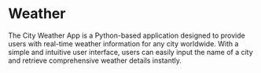 # Weather
The City Weather App is a Python-based application designed to provide users with real-time weather information for any city worldwide. With a simple and intuitive user interface, users can easily input the name of a city and retrieve comprehensive weather details instantly.
